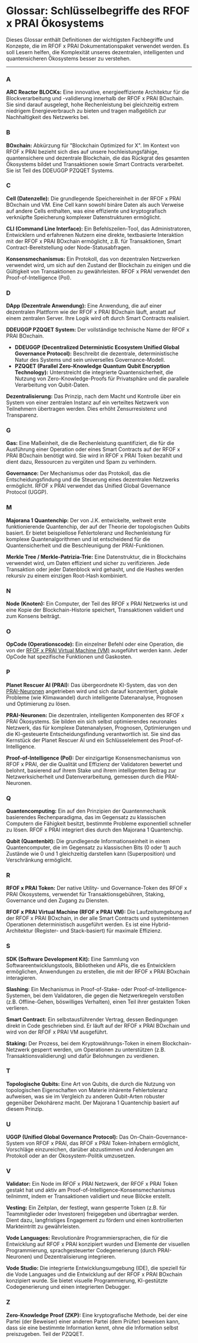 # Glossar: Schlüsselbegriffe des RFOF x PRAI Ökosystems

Dieses Glossar enthält Definitionen der wichtigsten Fachbegriffe und Konzepte, die im RFOF x PRAI Dokumentationspaket verwendet werden. Es soll Lesern helfen, die Komplexität unseres dezentralen, intelligenten und quantensicheren Ökosystems besser zu verstehen.

---

### A

**ARC Reactor BLOCKs:** Eine innovative, energieeffiziente Architektur für die Blockverarbeitung und -validierung innerhalb der RFOF x PRAI BOxchain. Sie sind darauf ausgelegt, hohe Rechenleistung bei gleichzeitig extrem niedrigem Energieverbrauch zu bieten und tragen maßgeblich zur Nachhaltigkeit des Netzwerks bei.

### B

**BOxchain:** Abkürzung für "Blockchain Optimized for X". Im Kontext von RFOF x PRAI bezieht sich dies auf unsere hochleistungsfähige, quantensichere und dezentrale Blockchain, die das Rückgrat des gesamten Ökosystems bildet und Transaktionen sowie Smart Contracts verarbeitet. Sie ist Teil des DDEUGGP PZQQET Systems.

### C

**Cell (Datenzelle):** Die grundlegende Speichereinheit in der RFOF x PRAI BOxchain und VM. Eine Cell kann sowohl binäre Daten als auch Verweise auf andere Cells enthalten, was eine effiziente und kryptografisch verknüpfte Speicherung komplexer Datenstrukturen ermöglicht.

**CLI (Command Line Interface):** Ein Befehlszeilen-Tool, das Administratoren, Entwicklern und erfahrenen Nutzern eine direkte, textbasierte Interaktion mit der RFOF x PRAI BOxchain ermöglicht, z.B. für Transaktionen, Smart Contract-Bereitstellung oder Node-Statusabfragen.

**Konsensmechanismus:** Ein Protokoll, das von dezentralen Netzwerken verwendet wird, um sich auf den Zustand der Blockchain zu einigen und die Gültigkeit von Transaktionen zu gewährleisten. RFOF x PRAI verwendet den Proof-of-Intelligence (PoI).

### D

**DApp (Dezentrale Anwendung):** Eine Anwendung, die auf einer dezentralen Plattform wie der RFOF x PRAI BOxchain läuft, anstatt auf einem zentralen Server. Ihre Logik wird oft durch Smart Contracts realisiert.

**DDEUGGP PZQQET System:** Der vollständige technische Name der RFOF x PRAI BOxchain.
* **DDEUGGP (Decentralized Deterministic Ecosystem Unified Global Governance Protocol):** Beschreibt die dezentrale, deterministische Natur des Systems und sein universelles Governance-Modell.
* **PZQQET (Parallel Zero-Knowledge Quantum Qubit Encryption Technology):** Unterstreicht die integrierte Quantensicherheit, die Nutzung von Zero-Knowledge-Proofs für Privatsphäre und die parallele Verarbeitung von Qubit-Daten.

**Dezentralisierung:** Das Prinzip, nach dem Macht und Kontrolle über ein System von einer zentralen Instanz auf ein verteiltes Netzwerk von Teilnehmern übertragen werden. Dies erhöht Zensurresistenz und Transparenz.

### G

**Gas:** Eine Maßeinheit, die die Rechenleistung quantifiziert, die für die Ausführung einer Operation oder eines Smart Contracts auf der RFOF x PRAI BOxchain benötigt wird. Sie wird in RFOF x PRAI Token bezahlt und dient dazu, Ressourcen zu vergüten und Spam zu verhindern.

**Governance:** Der Mechanismus oder das Protokoll, das die Entscheidungsfindung und die Steuerung eines dezentralen Netzwerks ermöglicht. RFOF x PRAI verwendet das Unified Global Governance Protocol (UGGP).

### M

**Majorana 1 Quantenchip:** Der von J.K. entwickelte, weltweit erste funktionierende Quantenchip, der auf der Theorie der topologischen Qubits basiert. Er bietet beispiellose Fehlertoleranz und Rechenleistung für komplexe Quantenalgorithmen und ist entscheidend für die Quantensicherheit und die Beschleunigung der PRAI-Funktionen.

**Merkle Tree / Merkle-Patrizia-Trie:** Eine Datenstruktur, die in Blockchains verwendet wird, um Daten effizient und sicher zu verifizieren. Jede Transaktion oder jeder Datenblock wird gehasht, und die Hashes werden rekursiv zu einem einzigen Root-Hash kombiniert.

### N

**Node (Knoten):** Ein Computer, der Teil des RFOF x PRAI Netzwerks ist und eine Kopie der Blockchain-Historie speichert, Transaktionen validiert und zum Konsens beiträgt.

### O

**OpCode (Operationscode):** Ein einzelner Befehl oder eine Operation, die von der [RFOF x PRAI Virtual Machine (VM)](link-to-rfof-x-prai-vm-md-file.md) ausgeführt werden kann. Jeder OpCode hat spezifische Funktionen und Gaskosten.

### P

**Planet Rescuer AI (PRAI):** Das übergeordnete KI-System, das von den [PRAI-Neuronen](link-to-prai-neurons-satoramy-42-md-file.md) angetrieben wird und sich darauf konzentriert, globale Probleme (wie Klimawandel) durch intelligente Datenanalyse, Prognosen und Optimierung zu lösen.

**PRAI-Neuronen:** Die dezentralen, intelligenten Komponenten des RFOF x PRAI Ökosystems. Sie bilden ein sich selbst optimierendes neuronales Netzwerk, das für komplexe Datenanalysen, Prognosen, Optimierungen und die KI-gesteuerte Entscheidungsfindung verantwortlich ist. Sie sind das Kernstück der Planet Rescuer AI und ein Schlüsselelement des Proof-of-Intelligence.

**Proof-of-Intelligence (PoI):** Der einzigartige Konsensmechanismus von RFOF x PRAI, der die Qualität und Effizienz der Validatoren bewertet und belohnt, basierend auf ihrem Stake und ihrem intelligenten Beitrag zur Netzwerksicherheit und Datenverarbeitung, gemessen durch die PRAI-Neuronen.

### Q

**Quantencomputing:** Ein auf den Prinzipien der Quantenmechanik basierendes Rechenparadigma, das im Gegensatz zu klassischen Computern die Fähigkeit besitzt, bestimmte Probleme exponentiell schneller zu lösen. RFOF x PRAI integriert dies durch den Majorana 1 Quantenchip.

**Qubit (Quantenbit):** Die grundlegende Informationseinheit in einem Quantencomputer, die im Gegensatz zu klassischen Bits (0 oder 1) auch Zustände wie 0 und 1 gleichzeitig darstellen kann (Superposition) und Verschränkung ermöglicht.

### R

**RFOF x PRAI Token:** Der native Utility- und Governance-Token des RFOF x PRAI Ökosystems, verwendet für Transaktionsgebühren, Staking, Governance und den Zugang zu Diensten.

**RFOF x PRAI Virtual Machine (RFOF x PRAI VM):** Die Laufzeitumgebung auf der RFOF x PRAI BOxchain, in der alle Smart Contracts und systeminternen Operationen deterministisch ausgeführt werden. Es ist eine Hybrid-Architektur (Register- und Stack-basiert) für maximale Effizienz.

### S

**SDK (Software Development Kit):** Eine Sammlung von Softwareentwicklungstools, Bibliotheken und APIs, die es Entwicklern ermöglichen, Anwendungen zu erstellen, die mit der RFOF x PRAI BOxchain interagieren.

**Slashing:** Ein Mechanismus in Proof-of-Stake- oder Proof-of-Intelligence-Systemen, bei dem Validatoren, die gegen die Netzwerkregeln verstoßen (z.B. Offline-Gehen, böswilliges Verhalten), einen Teil ihrer gestakten Token verlieren.

**Smart Contract:** Ein selbstausführender Vertrag, dessen Bedingungen direkt in Code geschrieben sind. Er läuft auf der RFOF x PRAI BOxchain und wird von der RFOF x PRAI VM ausgeführt.

**Staking:** Der Prozess, bei dem Kryptowährungs-Token in einem Blockchain-Netzwerk gesperrt werden, um Operationen zu unterstützen (z.B. Transaktionsvalidierung) und dafür Belohnungen zu verdienen.

### T

**Topologische Qubits:** Eine Art von Qubits, die durch die Nutzung von topologischen Eigenschaften von Materie inhärente Fehlertoleranz aufweisen, was sie im Vergleich zu anderen Qubit-Arten robuster gegenüber Dekohärenz macht. Der Majorana 1 Quantenchip basiert auf diesem Prinzip.

### U

**UGGP (Unified Global Governance Protocol):** Das On-Chain-Governance-System von RFOF x PRAI, das RFOF x PRAI Token-Inhabern ermöglicht, Vorschläge einzureichen, darüber abzustimmen und Änderungen am Protokoll oder an der Ökosystem-Politik umzusetzen.

### V

**Validator:** Ein Node im RFOF x PRAI Netzwerk, der RFOF x PRAI Token gestakt hat und aktiv am Proof-of-Intelligence-Konsensmechanismus teilnimmt, indem er Transaktionen validiert und neue Blöcke erstellt.

**Vesting:** Ein Zeitplan, der festlegt, wann gesperrte Token (z.B. für Teammitglieder oder Investoren) freigegeben und übertragbar werden. Dient dazu, langfristiges Engagement zu fördern und einen kontrollierten Markteintritt zu gewährleisten.

**Vode Languages:** Revolutionäre Programmiersprachen, die für die Entwicklung auf RFOF x PRAI konzipiert wurden und Elemente der visuellen Programmierung, sprachgesteuerter Codegenerierung (durch PRAI-Neuronen) und Dezentralisierung integrieren.

**Vode Studio:** Die integrierte Entwicklungsumgebung (IDE), die speziell für die Vode Languages und die Entwicklung auf der RFOF x PRAI BOxchain konzipiert wurde. Sie bietet visuelle Programmierung, KI-gestützte Codegenerierung und einen integrierten Debugger.

### Z

**Zero-Knowledge Proof (ZKP):** Eine kryptografische Methode, bei der eine Partei (der Beweiser) einer anderen Partei (dem Prüfer) beweisen kann, dass sie eine bestimmte Information kennt, ohne die Information selbst preiszugeben. Teil der PZQQET.
